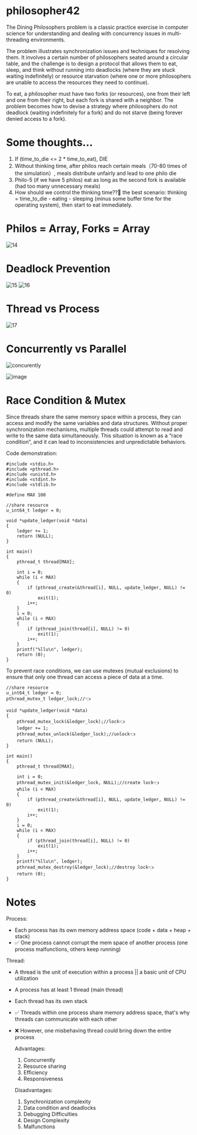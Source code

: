# philosopher42

The Dining Philosophers problem is a classic practice exercise in computer science for understanding and dealing with concurrency issues in multi-threading environments. 

The problem illustrates synchronization issues and techniques for resolving them. It involves a certain number of philosophers seated around a circular table, and the challenge is to design a protocol that allows them to eat, sleep, and think without running into deadlocks (where they are stuck waiting indefinitely) or resource starvation (where one or more philosophers are unable to access the resources they need to continue).

To eat, a philosopher must have two forks (or resources), one from their left and one from their right, but each fork is shared with a neighbor. The problem becomes how to devise a strategy where philosophers do not deadlock (waiting indefinitely for a fork) and do not starve (being forever denied access to a fork).

# Some thoughts...
1. If (time_to_die <= 2 * time_to_eat), DIE
2. Without thinking time, after philos reach certain meals（70-80 times of the simulation）, meals distribute unfairly and lead to one philo die
3. Philo-5 (if we have 5 philos) eat as long as the second fork is available (had too many unnecessary meals)
4. How should we control the thinking time??🤔 the best scenario: thinking = time_to_die - eating - sleeping (minus some buffer time for the operating system), then start to eat immediately.

# Philos = Array, Forks = Array
![14](https://github.com/Xiru-Wang/philosopher42/assets/79924696/e87ed4f1-203f-48b6-acfd-5e5771e6e107)

# Deadlock Prevention
![15](https://github.com/Xiru-Wang/philosopher42/assets/79924696/c9a2b8c4-7855-4222-98ad-adbe8f82dcc2)
![16](https://github.com/Xiru-Wang/philosopher42/assets/79924696/6941f670-88cf-4325-a8e5-6a05ed55b033)

# Thread vs Process
![17](https://github.com/Xiru-Wang/philosopher42/assets/79924696/e0209629-c52d-4b9c-9747-9a9b8449294a)

# Concurrently vs Parallel
![concurently](https://github.com/Xiru-Wang/philosopher42/assets/79924696/642028d6-2bdb-4b6f-b82a-9197e2e2c5a8)

![image](https://github.com/Xiru-Wang/philosopher42/assets/79924696/04a4276a-a59f-429d-8e95-a22a4ab5cd44)

# Race Condition & Mutex

Since threads share the same memory space within a process, they can access and modify the same variables and data structures. Without proper synchronization mechanisms, multiple threads could attempt to read and write to the same data simultaneously. This situation is known as a “race condition”, and it can lead to inconsistencies and unpredictable behaviors.

Code demonstration:
````
#include <stdio.h>
#include <pthread.h>
#include <unistd.h>
#include <stdint.h>
#include <stdlib.h>

#define MAX 100

//share resource
u_int64_t ledger = 0;

void *update_ledger(void *data)
{
	ledger += 1;
	return (NULL);
}

int main()
{
	pthread_t thread[MAX];

	int i = 0;
	while (i < MAX)
	{
		if (pthread_create(&thread[i], NULL, update_ledger, NULL) != 0)
			exit(1);
		i++;
	}
	i = 0;
	while (i < MAX)
	{
		if (pthread_join(thread[i], NULL) != 0)
			exit(1);
		i++;
	}
	printf("%llu\n", ledger);
	return (0);
}
````
To prevent race conditions, we can use mutexes (mutual exclusions) to ensure that only one thread can access a piece of data at a time.
````
//share resource
u_int64_t ledger = 0;
pthread_mutex_t ledger_lock;//👈

void *update_ledger(void *data)
{
	pthread_mutex_lock(&ledger_lock);//lock👈
	ledger += 1;
	pthread_mutex_unlock(&ledger_lock);//unlock👈
	return (NULL);
}

int main()
{
	pthread_t thread[MAX];

	int i = 0;
	pthread_mutex_init(&ledger_lock, NULL);//create lock👈
	while (i < MAX)
	{
		if (pthread_create(&thread[i], NULL, update_ledger, NULL) != 0)
			exit(1);
		i++;
	}
	i = 0;
	while (i < MAX)
	{
		if (pthread_join(thread[i], NULL) != 0)
			exit(1);
		i++;
	}
	printf("%llu\n", ledger);
	pthread_mutex_destroy(&ledger_lock);//destroy lock👈
	return (0);
}
````

# Notes

Process:
- Each process has its own memory address space (code + data + heap + stack)
- ✅ One process cannot corrupt the mem space of another process (one process malfunctions, others keep running)

Thread:
- A thread is the unit of execution within a process || a basic unit of CPU utilization
- A process has at least 1 thread (main thread)
- Each thread has its own stack
- ✅ Threads within one process share memory address space, that's why threads can communicate with each other
- ❌ However, one misbehaving thread could bring down the entire process

  Advantages:
  1. Concurrently
  2. Resource sharing
  3. Efficiency
  4. Responsiveness

  Disadvantages:
  1. Synchronization complexity
  2. Data condition and deadlocks
  3. Debugging Difficulties
  4. Design Complexity
  5. Malfunctions
